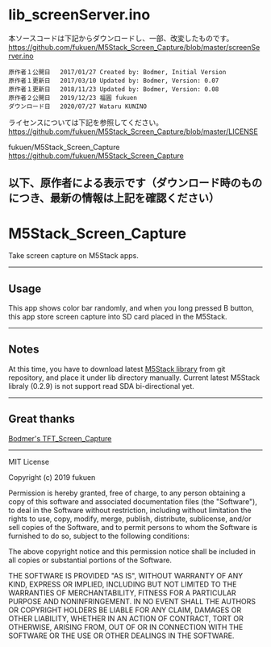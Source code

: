 # lib_screenServer.ino

本ソースコードは下記からダウンロードし、一部、改変したものです。  
	https://github.com/fukuen/M5Stack_Screen_Capture/blob/master/screenServer.ino  
	
	原作者１公開日　 2017/01/27 Created by: Bodmer, Initial Version  
	原作者１更新日　 2017/03/10 Updated by: Bodmer, Version: 0.07  
	原作者１更新日　 2018/11/23 Updated by: Bodmer, Version: 0.08  
	原作者２公開日　 2019/12/23 福圓 fukuen  
	ダウンロード日　 2020/07/27 Wataru KUNINO  

ライセンスについては下記を参照してください。  
	https://github.com/fukuen/M5Stack_Screen_Capture/blob/master/LICENSE  

fukuen/M5Stack_Screen_Capture  
	https://github.com/fukuen/M5Stack_Screen_Capture  

以下、原作者による表示です（ダウンロード時のものにつき、最新の情報は上記を確認ください）
--------------------------------------------------------------------------------
# M5Stack_Screen_Capture

Take screen capture on M5Stack apps.

----
## Usage
This app shows color bar randomly, and when you long pressed B button, this app store screen capture into SD card placed in the M5Stack.


----
## Notes

At this time, you have to download latest [M5Stack library](https://github.com/m5stack/M5Stack) from git repository, and place it under lib directory manually.
Current latest M5Stack libraly (0.2.9) is not support read SDA bi-directional yet.


----
## Great thanks

[Bodmer's TFT_Screen_Capture](https://github.com/Bodmer/TFT_eSPI/tree/master/examples/Generic/TFT_Screen_Capture)


--------------------------------------------------------------------------------
MIT License

Copyright (c) 2019 fukuen

Permission is hereby granted, free of charge, to any person obtaining a copy
of this software and associated documentation files (the "Software"), to deal
in the Software without restriction, including without limitation the rights
to use, copy, modify, merge, publish, distribute, sublicense, and/or sell
copies of the Software, and to permit persons to whom the Software is
furnished to do so, subject to the following conditions:

The above copyright notice and this permission notice shall be included in all
copies or substantial portions of the Software.

THE SOFTWARE IS PROVIDED "AS IS", WITHOUT WARRANTY OF ANY KIND, EXPRESS OR
IMPLIED, INCLUDING BUT NOT LIMITED TO THE WARRANTIES OF MERCHANTABILITY,
FITNESS FOR A PARTICULAR PURPOSE AND NONINFRINGEMENT. IN NO EVENT SHALL THE
AUTHORS OR COPYRIGHT HOLDERS BE LIABLE FOR ANY CLAIM, DAMAGES OR OTHER
LIABILITY, WHETHER IN AN ACTION OF CONTRACT, TORT OR OTHERWISE, ARISING FROM,
OUT OF OR IN CONNECTION WITH THE SOFTWARE OR THE USE OR OTHER DEALINGS IN THE
SOFTWARE.
